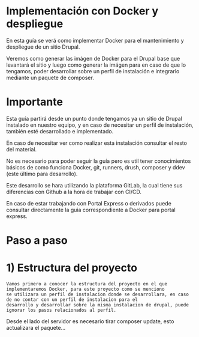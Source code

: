 #  Implementación con Docker y despliegue

En esta guía se verá como implementar Docker para el mantenimiento y despliegue de un sitio Drupal.

Veremos como generar las imágen de Docker para el Drupal base que levantará el sitio y luego como
generar la imágen para en caso de que lo tengamos, poder desarrollar sobre un perfil de instalación e integrarlo 
mediante un paquete de composer.

#  Importante

Esta guía partirá desde un punto donde tengamos ya un sitio de Drupal instalado en nuestro equipo, 
y en caso de necesitar un perfil de instalación, también esté desarrollado e implementado.

En caso de necesitar ver como realizar esta instalación consultar el resto del material.

No es necesario para poder seguir la guía pero es util tener conocimientos básicos de como funciona Docker, git,
runners, drush, composer y ddev (este último para desarrollo).

Este desarrollo se hara utilizando la plataforma GitLab, la cual tiene sus diferencias con Github a la hora de trabajar
con CI/CD.

En caso de estar trabajando con Portal Express o derivados puede consultar directamente la guia correspondiente a Docker para portal express.

#  Paso a paso
# 1) Estructura del proyecto
    Vamos primero a conocer la estructura del proyecto en el que implementaremos Docker, para este proyecto como se menciono
    se utilizara un perfil de instalacion donde se desarrollara, en caso de no contar con un perfil de instalacion para el
    desarrollo y desarrollar sobre la misma instalacion de drupal, puede ignorar los pasos relacionados al perfil.



Desde el lado del servidor es necesario tirar composer update, esto actualizara el paquete...
